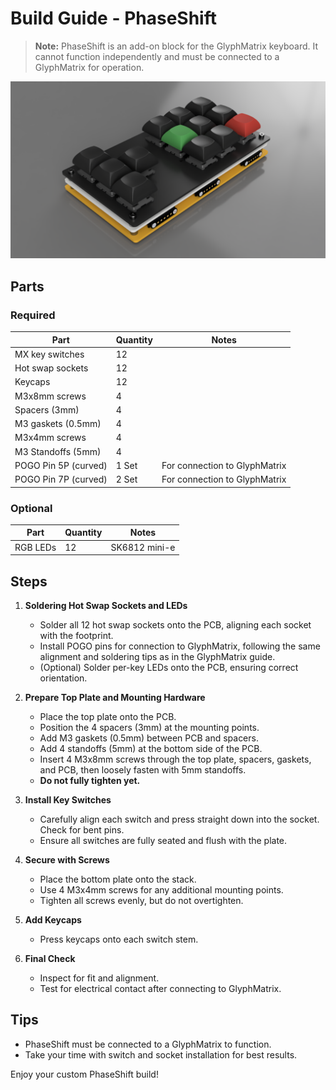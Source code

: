 # Build Guide - PhaseShift

> **Note:** PhaseShift is an add-on block for the GlyphMatrix keyboard. It cannot function independently and must be connected to a GlyphMatrix for operation.

![](../img/PhaseShift-side-view.png)

## Parts
### Required
| Part                | Quantity | Notes                         |
|---------------------|----------|-------------------------------|
| MX key switches     | 12       |                               |
| Hot swap sockets    | 12       |                               |
| Keycaps             | 12       |                               |
| M3x8mm screws       | 4        |                               |
| Spacers (3mm)       | 4        |                               |
| M3 gaskets (0.5mm)  | 4        |                               |
| M3x4mm screws       | 4        |                               |
| M3 Standoffs (5mm)  | 4        |                               |
| POGO Pin 5P (curved)| 1 Set    | For connection to GlyphMatrix |
| POGO Pin 7P (curved)| 2 Set    | For connection to GlyphMatrix |

### Optional
| Part                | Quantity | Notes                |
|---------------------|----------|----------------------|
| RGB LEDs            | 12       | SK6812 mini-e        |

## Steps

1. **Soldering Hot Swap Sockets and LEDs**
   - Solder all 12 hot swap sockets onto the PCB, aligning each socket with the footprint.
   - Install POGO pins for connection to GlyphMatrix, following the same alignment and soldering tips as in the GlyphMatrix guide.
   - (Optional) Solder per-key LEDs onto the PCB, ensuring correct orientation.

2. **Prepare Top Plate and Mounting Hardware**
   - Place the top plate onto the PCB.
   - Position the 4 spacers (3mm) at the mounting points.
   - Add M3 gaskets (0.5mm) between PCB and spacers.
   - Add 4 standoffs (5mm) at the bottom side of the PCB.
   - Insert 4 M3x8mm screws through the top plate, spacers, gaskets, and PCB, then loosely fasten with 5mm standoffs.
   - **Do not fully tighten yet.**

3. **Install Key Switches**
   - Carefully align each switch and press straight down into the socket. Check for bent pins.
   - Ensure all switches are fully seated and flush with the plate.

4. **Secure with Screws**
   - Place the bottom plate onto the stack.
   - Use 4 M3x4mm screws for any additional mounting points.
   - Tighten all screws evenly, but do not overtighten.

5. **Add Keycaps**
   - Press keycaps onto each switch stem.

6. **Final Check**
   - Inspect for fit and alignment.
   - Test for electrical contact after connecting to GlyphMatrix.

## Tips
- PhaseShift must be connected to a GlyphMatrix to function.
- Take your time with switch and socket installation for best results.

Enjoy your custom PhaseShift build!
